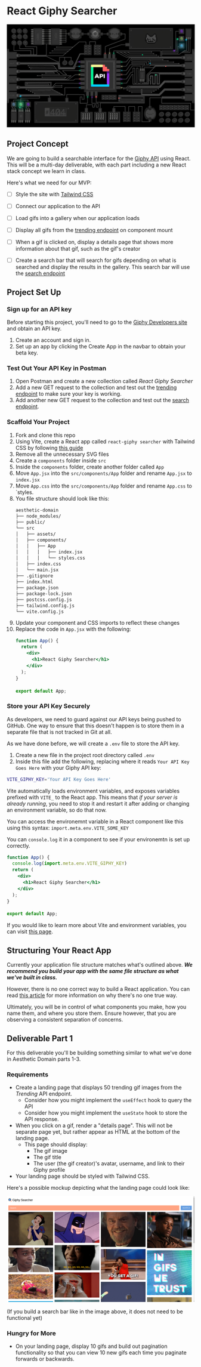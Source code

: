 # React Giphy Searcher
<p align="center"><img src="./repo_banner.gif" /></p>

## Project Concept
We are going to build a searchable interface for the [Giphy API](https://developers.giphy.com/) using React. This will be a multi-day deliverable, with each part including a new React stack concept we learn in class.

Here's what we need for our MVP:
- [ ] Style the site with [Tailwind CSS](https://tailwindcss.com/)
- [ ] Connect our application to the API
- [ ] Load gifs into a gallery when our application loads
- [ ] Display all gifs from the [trending endpoint](https://developers.giphy.com/docs/api/endpoint/#trending) on component mount
- [ ] When a gif is clicked on, display a details page that shows more information about that gif, such as the gif's creator
- [ ] Create a search bar that will search for gifs depending on what is searched and display the results in the gallery. This search bar will use the [search endpoint](https://developers.giphy.com/docs/api/endpoint/#search)


## Project Set Up
### Sign up for an API key
Before starting this project, you'll need to go to the [Giphy Developers site](https://developers.giphy.com/docs/api/) and obtain an API key.
1.  Create an account and sign in.
1.  Set up an app by clicking the Create App in the navbar to obtain your beta key.

### Test Out Your API Key in Postman
1. Open Postman and create a new collection called *React Giphy Searcher*
1. Add a new GET request to the collection and test out the [trending endpoint](https://developers.giphy.com/docs/api/endpoint/#trending) to make sure your key is working.
1. Add another new GET request to the collection and test out the [search endpoint](https://developers.giphy.com/docs/api/endpoint/#trending).

### Scaffold Your Project
1. Fork and clone this repo
1. Using Vite, create a React app called `react-giphy searcher` with Tailwind CSS by following [this guide](https://tailwindcss.com/docs/guides/vite)
1. Remove all the unnecessary SVG files
1. Create a `components` folder inside `src`
1. Inside the `components` folder, create another folder called `App`
1. Move `App.jsx` into the `src/components/App` folder and rename `App.jsx` to `index.jsx`
1. Move `App.css` into the `src/components/App` folder and rename `App.css` to `styles.
1. You file structure should look like this:
    ```
    aesthetic-domain
    ├── node_modules/
    ├── public/
    └── src
    │   ├── assets/
    │   ├── components/
    │   │   ├── App
    │   │   │   ├── index.jsx
    │   │   │   └── styles.css
    │   ├── index.css
    │   └── main.jsx
    ├── .gitignore
    ├── index.html
    ├── package.json
    ├── package-lock.json
    ├── postcss.config.js
    ├── tailwind.config.js
    └── vite.config.js
    ```
1. Update your component and CSS imports to reflect these changes
1. Replace the code in `App.jsx` with the following:
    ```jsx
    function App() {
      return (
        <div>
          <h1>React Giphy Searcher</h1>
        </div>
      );
    }

    export default App;
    ```

### Store your API Key Securely
As developers, we need to guard against our API keys being pushed to GitHub. One way to ensure that this doesn't happen is to store them in a separate file that is not tracked in Git at all.

As we have done before, we will create a `.env` file to store the API key.

1. Create a new file in the project root directory called `.env`
1. Inside this file add the following, replacing where it reads `Your API Key Goes Here` with your Giphy API key:
```bash
VITE_GIPHY_KEY='Your API Key Goes Here'
```

Vite automatically loads environment variables, and exposes variables prefixed with `VITE_` to the React app. This means that _if your server is already running_, you need to stop it and restart it after adding or changing an environment variable, so do that now.

You can access the environemnt variable in a React component like this using this syntax:
`import.meta.env.VITE_SOME_KEY`

You can `console.log` it in a component to see if your environemtn is set up correctly.
```jsx
function App() {
  console.log(import.meta.env.VITE_GIPHY_KEY)
  return (
    <div>
      <h1>React Giphy Searcher</h1>
    </div>
  );
}

export default App;
```

If you would like to learn more about Vite and environment variables, you can visit [this page](https://vitejs.dev/guide/env-and-mode.html).

## Structuring Your React App
Currently your application file structure matches what's outlined above. ***We recommend you build your app with the same file structure as what we've built in class.***

However, there is no one correct way to build a React application. You can read [this article](https://david-gilbertson.medium.com/the-100-correct-way-to-structure-a-react-app-or-why-theres-no-such-thing-3ede534ef1ed) for more information on why there's no one true way. 

Ultimately, you will be in control of what components you make, how you name them, and where you store them. Ensure however, that you are observing a consistent separation of concerns.


## Deliverable Part 1
For this deliverable you'll be building something similar to what we've done in Aesthetic Domain parts 1-3. 

### Requirements
- Create a landing page that displays 50 trending gif images from the *Trending* API endpoint.
    - Consider how you might implement the `useEffect` hook to query the API
    - Consider how you might implement the `useState` hook to store the API response.
- When you click on a gif, render a "details page". This will not be separate page yet, but rather appear as HTML at the bottom of the landing page.
    - This page should display: 
        - The gif image
        - The gif title
        - The user (the gif creator)'s avatar, username, and link to their Giphy profile
- Your landing page should be styled with Tailwind CSS.

Here's a possible mockup depicting what the landing page could look like:

![Landing Page](./trending.png)

(If you build a search bar like in the image above, it does not need to be functional yet)

### Hungry for More
- On your landing page, display 10 gifs and build out pagination functionality so that you can view 10 new gifs each time you paginate forwards or backwards.
